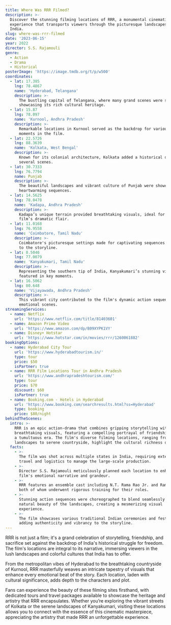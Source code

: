 ```yaml
---
title: Where Was RRR Filmed?
description: >-
  Discover the stunning filming locations of RRR, a monumental cinematic
  experience that transports viewers through the picturesque landscapes of
  India.
slug: where-was-rrr-filmed
date: '2023-06-15'
year: 2022
director: S.S. Rajamouli
genre:
  - Action
  - Drama
  - Historical
posterImage: 'https://image.tmdb.org/t/p/w500'
coordinates:
  - lat: 17.385
    lng: 78.4867
    name: 'Hyderabad, Telangana'
    description: >-
      The bustling capital of Telangana, where many grand scenes were shot,
      showcasing its rich cultural heritage.
  - lat: 15.87
    lng: 78.097
    name: 'Kurnool, Andhra Pradesh'
    description: >-
      Remarkable locations in Kurnool served as the backdrop for various pivotal
      moments in the film.
  - lat: 22.5726
    lng: 88.3639
    name: 'Kolkata, West Bengal'
    description: >-
      Known for its colonial architecture, Kolkata added a historical depth to
      several scenes.
  - lat: 30.7333
    lng: 76.7794
    name: Punjab
    description: >-
      The beautiful landscapes and vibrant culture of Punjab were showcased in
      heartwarming sequences.
  - lat: 14.5625
    lng: 78.0478
    name: 'Kadapa, Andhra Pradesh'
    description: >-
      Kadapa’s unique terrain provided breathtaking visuals, ideal for the
      film’s dramatic flair.
  - lat: 11.0168
    lng: 76.9558
    name: 'Coimbatore, Tamil Nadu'
    description: >-
      Coimbatore's picturesque settings made for captivating sequences integral
      to the storyline.
  - lat: 8.5046
    lng: 77.0079
    name: 'Kanyakumari, Tamil Nadu'
    description: >-
      Representing the southern tip of India, Kanyakumari’s stunning vistas were
      featured in key moments.
  - lat: 16.5062
    lng: 80.648
    name: 'Vijayawada, Andhra Pradesh'
    description: >-
      This vibrant city contributed to the film's dynamic action sequences and
      emotional scenes.
streamingServices:
  - name: Netflix
    url: 'https://www.netflix.com/title/81403601'
  - name: Amazon Prime Video
    url: 'https://www.amazon.com/dp/B09XYPK1VY'
  - name: Disney+ Hotstar
    url: 'https://www.hotstar.com/in/movies/rrr/1260061882'
bookingOptions:
  - name: Hyderabad City Tour
    url: 'https://www.hyderabadtourism.in/'
    type: tour
    price: $50
    isPartner: true
  - name: RRR Film Locations Tour in Andhra Pradesh
    url: 'https://www.andhrapradeshtourism.com/'
    type: tour
    price: $70
    discount: $60
    isPartner: true
  - name: Booking.com - Hotels in Hyderabad
    url: 'https://www.booking.com/searchresults.html?ss=Hyderabad'
    type: booking
    price: $80/night
behindTheScenes:
  intro: >-
    RRR is an epic action-drama that combines gripping storytelling with
    breathtaking visuals, featuring a compelling portrayal of friendship during
    a tumultuous era. The film's diverse filming locations, ranging from urban
    landscapes to serene countryside, highlight the cultural richness of India.
  facts:
    - >-
      The film was shot across multiple states in India, requiring extensive
      travel and logistics to manage the large-scale production.
    - >-
      Director S.S. Rajamouli meticulously planned each location to enhance the
      film's emotional narrative and grandeur.
    - >-
      RRR features an ensemble cast including N.T. Rama Rao Jr. and Ram Charan,
      both of whom underwent rigorous training for their roles.
    - >-
      Stunning action sequences were choreographed to blend seamlessly with the
      natural beauty of the landscapes, creating a mesmerizing visual
      experience.
    - >-
      The film showcases various traditional Indian ceremonies and festivities,
      adding authenticity and vibrancy to the storyline.
---
```


<RRRGuide />

RRR is not just a film; it's a grand celebration of storytelling, friendship, and sacrifice set against the backdrop of India's historical struggle for freedom. The film's locations are integral to its narrative, immersing viewers in the lush landscapes and colorful cultures that India has to offer.

From the metropolitan vibes of Hyderabad to the breathtaking countryside of Kurnool, RRR masterfully weaves an intricate tapestry of visuals that enhance every emotional beat of the story. Each location, laden with cultural significance, adds depth to the characters and plot.

Fans can experience the beauty of these filming sites firsthand, with dedicated tours and travel packages available to showcase the heritage and artistry that RRR encapsulates. Whether you’re exploring the vibrant streets of Kolkata or the serene landscapes of Kanyakumari, visiting these locations allows you to connect with the essence of this cinematic masterpiece, appreciating the artistry that made RRR an unforgettable experience.
